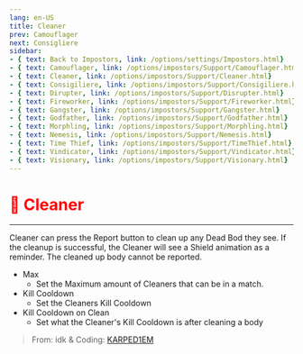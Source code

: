 ```yaml
---
lang: en-US
title: Cleaner
prev: Camouflager
next: Consigliere
sidebar:
- { text: Back to Impostors, link: /options/settings/Impostors.html}
- { text: Camouflager, link: /options/impostors/Support/Camouflager.html}
- { text: Cleaner, link: /options/impostors/Support/Cleaner.html}
- { text: Consigiliere, link: /options/impostors/Support/Consigiliere.html}
- { text: Dirupter, link: /options/impostors/Support/Disrupter.html}
- { text: Fireworker, link: /options/impostors/Support/Fireworker.html}
- { text: Gangster, link: /options/impostors/Support/Gangster.html}
- { text: Godfather, link: /options/impostors/Support/Godfather.html}
- { text: Morphling, link: /options/impostors/Support/Morphling.html}
- { text: Nemesis, link: /options/impostors/Support/Nemesis.html}
- { text: Time Thief, link: /options/impostors/Support/TimeThief.html}
- { text: Vindicator, link: /options/impostors/Support/Vindicator.html}
- { text: Visionary, link: /options/impostors/Support/Visionary.html}
---
```


# <font color="red">🧹 Cleaner</font> <Badge text="Support" type="tip" vertical="middle"/>
---

Cleaner can press the Report button to clean up any Dead Bod they see. If the cleanup is successful, the Cleaner will see a Shield animation as a reminder. The cleaned up body cannot be reported.
* Max
  * Set the Maximum amount of Cleaners that can be in a match.
* Kill Cooldown
  * Set the Cleaners Kill Cooldown
* Kill Cooldown on Clean
  * Set what the Cleaner's Kill Cooldown is after cleaning a body

> From: idk & Coding: [KARPED1EM](https://github.com/KARPED1EM)
